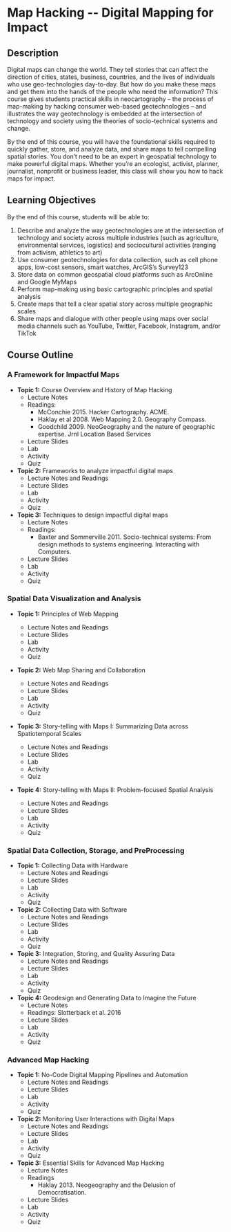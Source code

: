 # Map Hacking -- Digital Mapping for Impact

## Description

Digital maps can change the world. They tell stories that can affect the direction of cities, states, business, countries, and the lives of individuals who use geo-technologies day-to-day. But how do you make these maps and get them into the hands of the people who need the information? This course gives students practical skills in neocartography – the process of map-making by hacking consumer web-based geotechnologies – and illustrates the way geotechnology is embedded at the intersection of technology and society using the theories of socio-technical systems and change.

By the end of this course, you will have the foundational skills required to quickly gather, store, and analyze data, and share maps to tell compelling spatial stories. You don’t need to be an expert in geospatial technology to make powerful digital maps. Whether you’re an ecologist, activist, planner, journalist, nonprofit or business leader, this class will show you how to hack maps for impact.



## Learning Objectives

By the end of this course, students will be able to:
1.	Describe and analyze the way geotechnologies are at the intersection of technology and society across multiple industries (such as agriculture, environmental services, logistics) and sociocultural activities (ranging from activism, athletics to art)
2.	Use consumer geotechnologies for data collection, such as cell phone apps, low-cost sensors, smart watches, ArcGIS’s Survey123
3.	Store data on common geospatial cloud platforms such as ArcOnline and Google MyMaps
4.	Perform map-making using basic cartographic principles and spatial analysis
5.	Create maps that tell a clear spatial story across multiple geographic scales 
6.	Share maps and dialogue with other people using maps over social media channels such as YouTube, Twitter, Facebook, Instagram, and/or TikTok

## Course Outline

### A Framework for Impactful Maps
- **Topic 1:** Course Overview and History of Map Hacking
  - Lecture Notes
  - Readings:
      - McConchie 2015. Hacker Cartography. ACME.
      - Haklay et al 2008. Web Mapping 2.0. Geography Compass.
      - Goodchild 2009. NeoGeography and the nature of geographic expertise. Jrnl Location Based Services
  - Lecture Slides
  - Lab
  - Activity
  - Quiz
- **Topic 2:** Frameworks to analyze impactful digital maps
  - Lecture Notes and Readings
  - Lecture Slides
  - Lab
  - Activity
  - Quiz
- **Topic 3:** Techniques to design impactful digital maps
  - Lecture Notes
  - Readings:
    - Baxter and Sommerville 2011. Socio-technical systems: From design methods to systems engineering. Interacting with Computers.
  - Lecture Slides
  - Lab
  - Activity
  - Quiz

    
### Spatial Data Visualization and Analysis
- **Topic 1:** Principles of Web Mapping
  - Lecture Notes and Readings
  - Lecture Slides
  - Lab
  - Activity
  - Quiz
    
- **Topic 2:** Web Map Sharing and Collaboration
  - Lecture Notes and Readings
  - Lecture Slides
  - Lab
  - Activity
  - Quiz
- **Topic 3:** Story-telling with Maps I: Summarizing Data across Spatiotemporal Scales
  - Lecture Notes and Readings
  - Lecture Slides
  - Lab
  - Activity
  - Quiz
- **Topic 4:** Story-telling with Maps II: Problem-focused Spatial Analysis
  - Lecture Notes and Readings
  - Lecture Slides
  - Lab
  - Activity
  - Quiz

### Spatial Data Collection, Storage, and PreProcessing
- **Topic 1:** Collecting Data with Hardware
  - Lecture Notes and Readings
  - Lecture Slides
  - Lab
  - Activity
  - Quiz
- **Topic 2:** Collecting Data with Software
  - Lecture Notes and Readings
  - Lecture Slides
  - Lab
  - Activity
  - Quiz
- **Topic 3:** Integration, Storing, and Quality Assuring Data
  - Lecture Notes and Readings
  - Lecture Slides
  - Lab
  - Activity
  - Quiz
- **Topic 4:** Geodesign and Generating Data to Imagine the Future
  - Lecture Notes
  - Readings: Slotterback et al. 2016
  - Lecture Slides
  - Lab
  - Activity
  - Quiz


### Advanced Map Hacking
- **Topic 1:** No-Code Digital Mapping Pipelines and Automation
  - Lecture Notes and Readings
  - Lecture Slides
  - Lab
  - Activity
  - Quiz
- **Topic 2:** Monitoring User Interactions with Digital Maps
  - Lecture Notes and Readings
  - Lecture Slides
  - Lab
  - Activity
  - Quiz
- **Topic 3:** Essential Skills for Advanced Map Hacking
  - Lecture Notes
  - Readings
    - Haklay 2013. Neogeography and the Delusion of Democratisation.
  - Lecture Slides
  - Lab
  - Activity
  - Quiz
